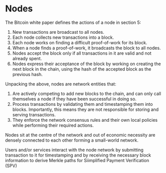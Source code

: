 # Nodes

The Bitcoin white paper defines the actions of a node in section 5:

1. New transactions are broadcast to all nodes.&#x20;
2. Each node collects new transactions into a block.&#x20;
3. Each node works on finding a difficult proof-of-work for its block.&#x20;
4. When a node finds a proof-of-work, it broadcasts the block to all nodes.&#x20;
5. Nodes accept the block only if all transactions in it are valid and not already spent.&#x20;
6. Nodes express their acceptance of the block by working on creating the next block in the chain, using the hash of the accepted block as the previous hash.

Unpacking the above, nodes are network entities that:

1. Are actively competing to add new blocks to the chain, and can only call themselves a node if they have been successful in doing so.
2. Process transactions by validating them and timestamping them into blocks. Importantly, this means they are not responsible for storing and serving transactions.
3. They enforce the network consensus rules and their own local policies while performing their required actions.

Nodes sit at the centre of the network and out of economic necessity are densely connected to each other forming a small-world network.

Users and/or services interact with the node network by submitting transaction to it for timestamping and by receiving the necessary block information to derive Merkle paths for Siimplified Payment Verification (SPV)
